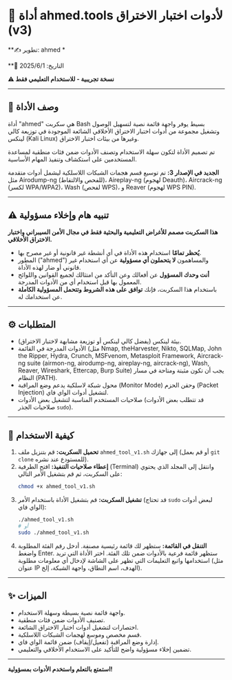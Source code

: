# 🧰 أداة ahmed.tools لأدوات اختبار الاختراق (v3)

**✍️ تطوير: ahmed *

**📅 التاريخ: 2025/6/1

**⚠️ نسخة تجريبية - للاستخدام التعليمي فقط**

---

## 📝 وصف الأداة

أداة "ahmed" هي سكربت Bash بسيط يوفر واجهة قائمة نصية لتسهيل الوصول وتشغيل مجموعة من أدوات اختبار الاختراق الأخلاقي الشائعة الموجودة في توزيعة كالي لينكس (Kali Linux) وغيرها من بيئات اختبار الاختراق.

تم تصميم الأداة لتكون سهلة الاستخدام وتصنف الأدوات ضمن فئات منطقية لمساعدة المستخدمين على استكشاف وتنفيذ المهام الأساسية.

**الجديد في الإصدار 3:** تم توسيع قسم هجمات الشبكات اللاسلكية ليشمل أدوات متقدمة مثل Airodump-ng (للفحص والالتقاط)، Aireplay-ng (لهجوم Deauth)، Aircrack-ng (لكسر WPA/WPA2)، Wash (لفحص WPS)، و Reaver (لهجوم WPS PIN).

---

## ⚠️ تنبيه هام وإخلاء مسؤولية

**هذا السكربت  مصمم للأغراض التعليمية والبحثية فقط في مجال الأمن السيبراني واختبار الاختراق الأخلاقي.**

*   **يُحظر تمامًا** استخدام هذه الأداة في أي أنشطة غير قانونية أو غير مصرح بها.
*   المطور ("ahmed") والمساهمون **لا يتحملون أي مسؤولية** عن أي استخدام غير قانوني أو ضار لهذه الأداة.
*   **أنت وحدك المسؤول** عن أفعالك وعن التأكد من امتثالك لجميع القوانين واللوائح المعمول بها قبل استخدام أي من الأدوات المدرجة.
*   باستخدام هذا السكربت، فإنك **توافق على هذه الشروط وتتحمل المسؤولية الكاملة** عن استخدامك له.

---

## ⚙️ المتطلبات

*   بيئة لينكس (يفضل كالي لينكس أو توزيعة مشابهة لاختبار الاختراق).
*   الأدوات المدرجة في القائمة (مثل Nmap, theHarvester, Nikto, SQLMap, John the Ripper, Hydra, Crunch, MSFvenom, Metasploit Framework, Aircrack-ng suite (airmon-ng, airodump-ng, aireplay-ng, aircrack-ng), Wash, Reaver, Wireshark, Ettercap, Burp Suite) يجب أن تكون مثبتة ومتاحة في مسار النظام (PATH).
*   محول شبكة لاسلكية يدعم وضع المراقبة (Monitor Mode) وحقن الحزم (Packet Injection) لتشغيل أدوات الواي فاي.
*   صلاحيات المستخدم المناسبة لتشغيل بعض الأدوات (قد تتطلب بعض الأدوات صلاحيات الجذر `sudo`).

---

## 🚀 كيفية الاستخدام

1.  **تحميل السكربت:** قم بتنزيل ملف `ahmed_tool_v1.sh` إلى جهازك (أو قم بعمل `git clone` للمستودع عند نشره).
2.  **إعطاء صلاحيات التنفيذ:** افتح الطرفية (Terminal) وانتقل إلى المجلد الذي يحتوي على السكربت، ثم قم بتشغيل الأمر التالي:
    ```bash
    chmod +x ahmed_tool_v1.sh
    ```
3.  **تشغيل السكربت:** قم بتشغيل الأداة باستخدام الأمر (قد تحتاج `sudo` لبعض أدوات الواي فاي):
    ```bash
    ./ahmed_tool_v1.sh 
    # أو
    sudo ./ahmed_tool_v1.sh
    ```
4.  **التنقل في القائمة:** ستظهر لك قائمة رئيسية مصنفة. أدخل رقم الفئة المطلوبة واضغط Enter. ستظهر قائمة فرعية بالأدوات ضمن تلك الفئة. اختر الأداة التي تريد استخدامها واتبع التعليمات التي تظهر على الشاشة لإدخال أي معلومات مطلوبة (مثل عنوان IP الهدف، اسم النطاق، واجهة الشبكة، إلخ).

---

## ✨ الميزات

*   واجهة قائمة نصية بسيطة وسهلة الاستخدام.
*   تصنيف الأدوات ضمن فئات منطقية.
*   اختصارات لتشغيل أدوات اختبار الاختراق الشائعة.
*   قسم مخصص وموسع لهجمات الشبكات اللاسلكية.
*   إدارة وضع المراقبة (تفعيل/إيقاف) ضمن قائمة الواي فاي.
*   تضمين إخلاء مسؤولية واضح للتأكيد على الاستخدام الأخلاقي والتعليمي.

---

**استمتع بالتعلم واستخدم الأدوات بمسؤولية!**

